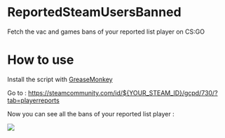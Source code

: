 # ReportedSteamUsersBanned
Fetch the vac and games bans of your reported list player on CS:GO

# How to use
Install the script with [GreaseMonkey](https://wiki.greasespot.net/Greasemonkey_Manual:Installing_Scripts)

Go to : https://steamcommunity.com/id/${YOUR_STEAM_ID}/gcpd/730/?tab=playerreports

Now you can see all the bans of your reported list player :

![](https://i.imgur.com/EHIdaGa.png)
